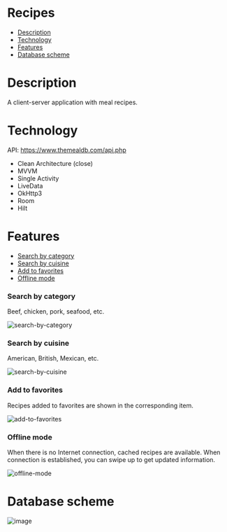 # Recipes

- [Description](#description)
- [Technology](#technology)
- [Features](#features)
- [Database scheme](#database-scheme)

# Description

A client-server application with meal recipes.

# Technology

API: https://www.themealdb.com/api.php

- Clean Architecture (close)
- MVVM
- Single Activity
- LiveData
- OkHttp3
- Room
- Hilt

# Features
- [Search by category](#search-by-category)
- [Search by cuisine](#search-by-cuisine)
- [Add to favorites](#add-to-favorites)
- [Offline mode](#offline-mode)

### Search by category

Beef, chicken, pork, seafood, etc.

![search-by-category](https://user-images.githubusercontent.com/64361468/172686714-01248af1-449c-4e96-ac20-a9bc8958bbe8.gif)

### Search by cuisine

American, British, Mexican, etc.

![search-by-cuisine](https://user-images.githubusercontent.com/64361468/172687413-b142d47a-a9a2-4a60-bdcb-f36c5a7fb944.gif)

### Add to favorites

Recipes added to favorites are shown in the corresponding item.

![add-to-favorites](https://user-images.githubusercontent.com/64361468/172687687-7f81dd17-945a-45a0-a935-c0c26d2cf291.gif)

### Offline mode

When there is no Internet connection, cached recipes are available. When connection is established, you can swipe up to get updated information.

![offline-mode](https://user-images.githubusercontent.com/64361468/172688302-d48590b7-fdbd-492b-a265-7421dc47610f.gif)

# Database scheme

![image](https://user-images.githubusercontent.com/64361468/172689899-fad22afd-48a8-4a5a-9212-29f59af445b1.png)
